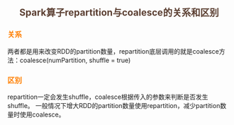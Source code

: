 ## <center><font color=#5C4033>Spark算子repartition与coalesce的关系和区别</font></center>

### <font color=#FF7F00>关系</font>
两者都是用来改变RDD的partition数量，repartition底层调用的就是coalesce方法：coalesce(numPartition, shuffle = true)

### <font color=#FF7F00>区别</font>
repartition一定会发生shuffle，coalesce根据传入的参数来判断是否发生shuffle。
一般情况下增大RDD的partition数量使用repartition，减少partition数量时使用coalesce。